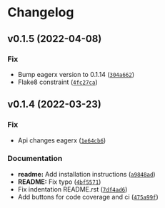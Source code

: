 # Changelog

<!--next-version-placeholder-->

## v0.1.5 (2022-04-08)
### Fix
* Bump eagerx version to 0.1.14 ([`304a662`](https://github.com/eager-dev/eagerx_ode/commit/304a6621cdc89295d3e9633e050094b73ac9ffd9))
* Flake8 constraint ([`4fc27ca`](https://github.com/eager-dev/eagerx_ode/commit/4fc27cae88e2e50f0185d0d1aeba36dab94475d1))

## v0.1.4 (2022-03-23)
### Fix
* Api changes eagerx ([`1e64cb6`](https://github.com/eager-dev/eagerx_ode/commit/1e64cb64b75d1ce8f337145e7e6bdfca2a9476ce))

### Documentation
* **readme:** Add installation instructions ([`a9848ad`](https://github.com/eager-dev/eagerx_ode/commit/a9848adf5285875df27aa87b160f9ebec9211fc2))
* **README:** Fix typo ([`4bf5571`](https://github.com/eager-dev/eagerx_ode/commit/4bf557164b941c3b99a63cbbd41990672abca37f))
* Fix indentation README.rst ([`7df4ad6`](https://github.com/eager-dev/eagerx_ode/commit/7df4ad6b65b9eecb0db458d1f075bc428bfe046b))
* Add buttons for code coverage and ci ([`475a99f`](https://github.com/eager-dev/eagerx_ode/commit/475a99fa27c43b3362d818468bbe206a4b648597))
